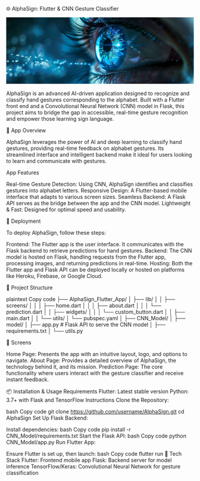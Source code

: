 🌐 AlphaSign: Flutter & CNN Gesture Classifier

![cnn](eye.jpg)

AlphaSign is an advanced AI-driven application designed to recognize and classify hand gestures corresponding to the alphabet. Built with a Flutter front end and a Convolutional Neural Network (CNN) model in Flask, this project aims to bridge the gap in accessible, real-time gesture recognition and empower those learning sign language.

📱 App Overview

AlphaSign leverages the power of AI and deep learning to classify hand gestures, providing real-time feedback on alphabet gestures. Its streamlined interface and intelligent backend make it ideal for users looking to learn and communicate with gestures.

App Features

Real-time Gesture Detection: Using CNN, AlphaSign identifies and classifies gestures into alphabet letters.
Responsive Design: A Flutter-based mobile interface that adapts to various screen sizes.
Seamless Backend: A Flask API serves as the bridge between the app and the CNN model.
Lightweight & Fast: Designed for optimal speed and usability.

🚀 Deployment

To deploy AlphaSign, follow these steps:

Frontend: The Flutter app is the user interface. It communicates with the Flask backend to retrieve predictions for hand gestures.
Backend: The CNN model is hosted on Flask, handling requests from the Flutter app, processing images, and returning predictions in real-time.
Hosting: Both the Flutter app and Flask API can be deployed locally or hosted on platforms like Heroku, Firebase, or Google Cloud.

📂 Project Structure

plaintext
Copy code
├── AlphaSign_Flutter_App/
│   ├── lib/
│   │   ├── screens/
│   │   │   ├── home.dart
│   │   │   ├── about.dart
│   │   │   └── prediction.dart
│   │   ├── widgets/
│   │   │   └── custom_button.dart
│   │   ├── main.dart
│   │   └── utils/
│   └── pubspec.yaml
│
├── CNN_Model/
│   ├── model/
│   ├── app.py             # Flask API to serve the CNN model
│   ├── requirements.txt
│   └── utils.py

🌟 Screens

Home Page: Presents the app with an intuitive layout, logo, and options to navigate.
About Page: Provides a detailed overview of AlphaSign, the technology behind it, and its mission.
Prediction Page: The core functionality where users interact with the gesture classifier and receive instant feedback.

📦 Installation & Usage
Requirements
Flutter: Latest stable version
Python: 3.7+ with Flask and TensorFlow
Instructions
Clone the Repository:

bash
Copy code
git clone https://github.com/username/AlphaSign.git
cd AlphaSign
Set Up Flask Backend:

Install dependencies:
bash
Copy code
pip install -r CNN_Model/requirements.txt
Start the Flask API:
bash
Copy code
python CNN_Model/app.py
Run Flutter App:

Ensure Flutter is set up, then launch:
bash
Copy code
flutter run
🤖 Tech Stack
Flutter: Frontend mobile app
Flask: Backend server for model inference
TensorFlow/Keras: Convolutional Neural Network for gesture classification

